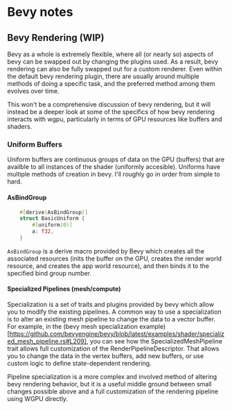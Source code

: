 # Bevy notes

## Bevy Rendering (WIP)
Bevy as a whole is extremely flexible, where all (or nearly so) aspects of bevy can be swapped out by changing the plugins used. As a result, bevy rendering can also be fully swapped out for a custom renderer. Even within the default bevy rendering plugin, there are usually around multiple methods of doing a specific task, and the preferred method among them evolves over time.

This won't be a comprehensive discussion of bevy rendering, but it will instead be a deeper look at some of the specifics of how bevy rendering interacts with wgpu, particularly in terms of GPU resources like buffers and shaders.

### Uniform Buffers
Uniform buffers are continuous groups of data on the GPU (buffers) that are availble to all instances of the shader (uniformly accesible). Uniforms have multiple methods of creation in bevy. I'll roughly go in order from simple to hard.

#### AsBindGroup
``` rust
    #[derive(AsBindGroup)]
    struct BasicUniform {
        #[uniform(0)]
        a: f32,
    }
```
`AsBindGroup` is a derive macro provided by Bevy which creates all the associated resources (inits the buffer on the GPU, creates the render world resource, and creates the app world resource), and then binds it to the specified bind group number.

#### Specialized Pipelines (mesh/compute)
Specialization is a set of traits and plugins provided by bevy which allow you to modify the existing pipelines. A common way to use a specialization is to alter an existing mesh pipeline to change the data to a vector buffer. For example, in the (bevy mesh specialization example)[https://github.com/bevyengine/bevy/blob/latest/examples/shader/specialized_mesh_pipeline.rs#L209], you can see how the SpecializedMeshPipeline trait allows full customization of the RenderPipelineDescriptor. That allows you to change the data in the vertex buffers, add new buffers, or use custom logic to define state-dependent rendering.

Pipeline specialization is a more complex and involved method of altering bevy rendering behavior, but it is a useful middle ground between small changes possible above and a full customization of the rendering pipeline using WGPU directly.
